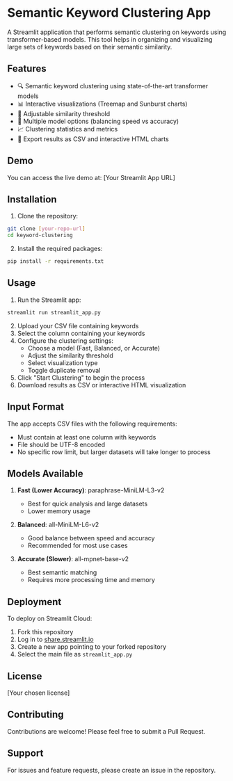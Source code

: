 # Semantic Keyword Clustering App

A Streamlit application that performs semantic clustering on keywords using transformer-based models. This tool helps in organizing and visualizing large sets of keywords based on their semantic similarity.

## Features

- 🔍 Semantic keyword clustering using state-of-the-art transformer models
- 📊 Interactive visualizations (Treemap and Sunburst charts)
- 🎯 Adjustable similarity threshold
- 🚀 Multiple model options (balancing speed vs accuracy)
- 📈 Clustering statistics and metrics
- 💾 Export results as CSV and interactive HTML charts

## Demo

You can access the live demo at: [Your Streamlit App URL]

## Installation

1. Clone the repository:
```bash
git clone [your-repo-url]
cd keyword-clustering
```

2. Install the required packages:
```bash
pip install -r requirements.txt
```

## Usage

1. Run the Streamlit app:
```bash
streamlit run streamlit_app.py
```

2. Upload your CSV file containing keywords
3. Select the column containing your keywords
4. Configure the clustering settings:
   - Choose a model (Fast, Balanced, or Accurate)
   - Adjust the similarity threshold
   - Select visualization type
   - Toggle duplicate removal
5. Click "Start Clustering" to begin the process
6. Download results as CSV or interactive HTML visualization

## Input Format

The app accepts CSV files with the following requirements:
- Must contain at least one column with keywords
- File should be UTF-8 encoded
- No specific row limit, but larger datasets will take longer to process

## Models Available

1. **Fast (Lower Accuracy)**: paraphrase-MiniLM-L3-v2
   - Best for quick analysis and large datasets
   - Lower memory usage

2. **Balanced**: all-MiniLM-L6-v2
   - Good balance between speed and accuracy
   - Recommended for most use cases

3. **Accurate (Slower)**: all-mpnet-base-v2
   - Best semantic matching
   - Requires more processing time and memory

## Deployment

To deploy on Streamlit Cloud:

1. Fork this repository
2. Log in to [share.streamlit.io](https://share.streamlit.io)
3. Create a new app pointing to your forked repository
4. Select the main file as `streamlit_app.py`

## License

[Your chosen license]

## Contributing

Contributions are welcome! Please feel free to submit a Pull Request.

## Support

For issues and feature requests, please create an issue in the repository.
